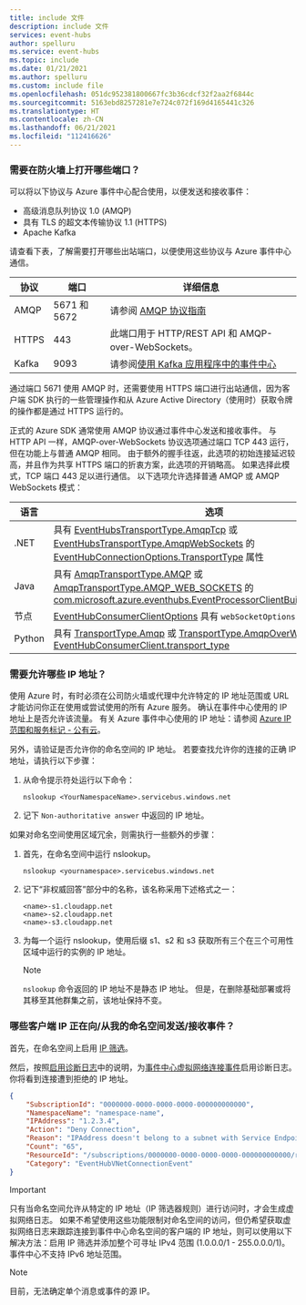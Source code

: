 ```yaml
---
title: include 文件
description: include 文件
services: event-hubs
author: spelluru
ms.service: event-hubs
ms.topic: include
ms.date: 01/21/2021
ms.author: spelluru
ms.custom: include file
ms.openlocfilehash: 051dc952381800667fc3b36cdcf32f2aa2f6844c
ms.sourcegitcommit: 5163ebd8257281e7e724c072f169d4165441c326
ms.translationtype: HT
ms.contentlocale: zh-CN
ms.lasthandoff: 06/21/2021
ms.locfileid: "112416626"
---
```

### <a name="what-ports-do-i-need-to-open-on-the-firewall"></a>需要在防火墙上打开哪些端口？ 
可以将以下协议与 Azure 事件中心配合使用，以便发送和接收事件：

- 高级消息队列协议 1.0 (AMQP)
- 具有 TLS 的超文本传输协议 1.1 (HTTPS)
- Apache Kafka

请查看下表，了解需要打开哪些出站端口，以便使用这些协议与 Azure 事件中心通信。 

| 协议 | 端口 | 详细信息 | 
| -------- | ----- | ------- | 
| AMQP | 5671 和 5672 | 请参阅 [AMQP 协议指南](../../service-bus-messaging/service-bus-amqp-protocol-guide.md) | 
| HTTPS | 443 | 此端口用于 HTTP/REST API 和 AMQP-over-WebSockets。 |
| Kafka | 9093 | 请参阅[使用 Kafka 应用程序中的事件中心](../event-hubs-for-kafka-ecosystem-overview.md)

通过端口 5671 使用 AMQP 时，还需要使用 HTTPS 端口进行出站通信，因为客户端 SDK 执行的一些管理操作和从 Azure Active Directory（使用时）获取令牌的操作都是通过 HTTPS 运行的。 

正式的 Azure SDK 通常使用 AMQP 协议通过事件中心发送和接收事件。 与 HTTP API 一样，AMQP-over-WebSockets 协议选项通过端口 TCP 443 运行，但在功能上与普通 AMQP 相同。 由于额外的握手往返，此选项的初始连接延迟较高，并且作为共享 HTTPS 端口的折衷方案，此选项的开销略高。 如果选择此模式，TCP 端口 443 足以进行通信。 以下选项允许选择普通 AMQP 或 AMQP WebSockets 模式：

| 语言 | 选项   |
| -------- | ----- |
| .NET     | 具有 [EventHubsTransportType.AmqpTcp](/dotnet/api/azure.messaging.eventhubs.eventhubstransporttype) 或 [EventHubsTransportType.AmqpWebSockets](/dotnet/api/azure.messaging.eventhubs.eventhubstransporttype) 的 [EventHubConnectionOptions.TransportType](/dotnet/api/azure.messaging.eventhubs.eventhubconnectionoptions.transporttype) 属性 |
| Java     | 具有 [AmqpTransportType.AMQP](/java/api/com.azure.core.amqp.amqptransporttype) 或 [AmqpTransportType.AMQP_WEB_SOCKETS](/java/api/com.azure.core.amqp.amqptransporttype) 的 [com.microsoft.azure.eventhubs.EventProcessorClientBuilder.transporttype](https://github.com/Azure/azure-sdk-for-java/blob/master/sdk/eventhubs/azure-messaging-eventhubs/src/main/java/com/azure/messaging/eventhubs/EventProcessorClientBuilder.java) |
| 节点  | [EventHubConsumerClientOptions](/javascript/api/@azure/event-hubs/eventhubconsumerclientoptions) 具有 `webSocketOptions` 属性。 |
| Python | 具有 [TransportType.Amqp](/python/api/azure-eventhub/azure.eventhub.transporttype) 或 [TransportType.AmqpOverWebSocket](/python/api/azure-eventhub/azure.eventhub.transporttype) 的 [EventHubConsumerClient.transport_type](/python/api/azure-eventhub/azure.eventhub.eventhubconsumerclient) |

### <a name="what-ip-addresses-do-i-need-to-allow"></a>需要允许哪些 IP 地址？
使用 Azure 时，有时必须在公司防火墙或代理中允许特定的 IP 地址范围或 URL 才能访问你正在使用或尝试使用的所有 Azure 服务。 确认在事件中心使用的 IP 地址上是否允许该流量。 有关 Azure 事件中心使用的 IP 地址：请参阅 [Azure IP 范围和服务标记 - 公有云](https://www.microsoft.com/download/details.aspx?id=56519)。

另外，请验证是否允许你的命名空间的 IP 地址。 若要查找允许你的连接的正确 IP 地址，请执行以下步骤：

1. 从命令提示符处运行以下命令： 

    ```
    nslookup <YourNamespaceName>.servicebus.windows.net
    ```
2. 记下 `Non-authoritative answer` 中返回的 IP 地址。 

如果对命名空间使用区域冗余，则需执行一些额外的步骤： 

1. 首先，在命名空间中运行 nslookup。

    ```
    nslookup <yournamespace>.servicebus.windows.net
    ```
2. 记下“非权威回答”部分中的名称，该名称采用下述格式之一： 

    ```
    <name>-s1.cloudapp.net
    <name>-s2.cloudapp.net
    <name>-s3.cloudapp.net
    ```
3. 为每一个运行 nslookup，使用后缀 s1、s2 和 s3 获取所有三个在三个可用性区域中运行的实例的 IP 地址。 

    > [!NOTE]
    > `nslookup` 命令返回的 IP 地址不是静态 IP 地址。 但是，在删除基础部署或将其移至其他群集之前，该地址保持不变。

### <a name="what-client-ips-are-sending-events-to-or-receiving-events-from-my-namespace"></a>哪些客户端 IP 正在向/从我的命名空间发送/接收事件？
首先，在命名空间上启用 [IP 筛选](../event-hubs-ip-filtering.md)。 

然后，按照[启用诊断日志](../event-hubs-diagnostic-logs.md#enable-diagnostic-logs)中的说明，为[事件中心虚拟网络连接事件](../event-hubs-diagnostic-logs.md#event-hubs-virtual-network-connection-event-schema)启用诊断日志。 你将看到连接遭到拒绝的 IP 地址。

```json
{
    "SubscriptionId": "0000000-0000-0000-0000-000000000000",
    "NamespaceName": "namespace-name",
    "IPAddress": "1.2.3.4",
    "Action": "Deny Connection",
    "Reason": "IPAddress doesn't belong to a subnet with Service Endpoint enabled.",
    "Count": "65",
    "ResourceId": "/subscriptions/0000000-0000-0000-0000-000000000000/resourcegroups/testrg/providers/microsoft.eventhub/namespaces/namespace-name",
    "Category": "EventHubVNetConnectionEvent"
}
```

> [!IMPORTANT]
> 只有当命名空间允许从特定的 IP 地址（IP 筛选器规则）进行访问时，才会生成虚拟网络日志。 如果不希望使用这些功能限制对命名空间的访问，但仍希望获取虚拟网络日志来跟踪连接到事件中心命名空间的客户端的 IP 地址，则可以使用以下解决方法：启用 IP 筛选并添加整个可寻址 IPv4 范围 (1.0.0.0/1 - 255.0.0.0/1)。 事件中心不支持 IPv6 地址范围。 

> [!NOTE]
> 目前，无法确定单个消息或事件的源 IP。 
